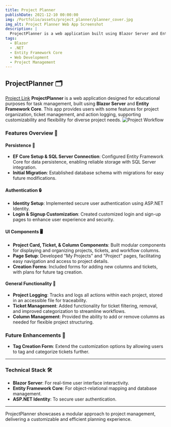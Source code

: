 ```yaml
---
title: Project Planner
publishDate: 2021-12-10 00:00:00
img: /Portfolio/assets/project_planner/planner_cover.jpg
img_alt: Project Planner Web App Screenshot
description: |
  ProjectPlanner is a web application built using Blazor Server and Entity Framework Core, designed to help users organize and manage projects with a focus on ticket management, project logging, and custom project component creation.
tags:
  - Blazor
  - .NET
  - Entity Framework Core
  - Web Development
  - Project Management
---
```


## ProjectPlanner 🗂️
[Project Link](https://github.com/djazirifarouk/ProjectPlanner)
**ProjectPlanner** is a web application designed for educational purposes for task management, built using **Blazor Server** and **Entity Framework Core**. This app provides users with some features for project organization, ticket management, and action logging, supporting customizability and flexibility for diverse project needs.
![Project Workflow](/Portfolio/assets/project_planner/Workflow.png)

### Features Overview 🌟

#### Persistence 💾
- **EF Core Setup & SQL Server Connection**: Configured Entity Framework Core for data persistence, enabling reliable storage with SQL Server integration.
- **Initial Migration**: Established database schema with migrations for easy future modifications.

#### Authentication 🔒
- **Identity Setup**: Implemented secure user authentication using ASP.NET Identity.
- **Login & Signup Customization**: Created customized login and sign-up pages to enhance user experience and security.

#### UI Components 🖥️
- **Project Card, Ticket, & Column Components**: Built modular components for displaying and organizing projects, tickets, and workflow columns.
- **Page Setup**: Developed "My Projects" and "Project" pages, facilitating easy navigation and access to project details.
- **Creation Forms**: Included forms for adding new columns and tickets, with plans for future tag creation.

#### General Functionality 🔧
- **Project Logging**: Tracks and logs all actions within each project, stored in an accessible file for traceability.
- **Ticket Management**: Added functionality for ticket filtering, removal, and improved categorization to streamline workflows.
- **Column Management**: Provided the ability to add or remove columns as needed for flexible project structuring.

### Future Enhancements 🚀
- **Tag Creation Form**: Extend the customization options by allowing users to tag and categorize tickets further.

---

### Technical Stack 🛠️
- **Blazor Server**: For real-time user interface interactivity.
- **Entity Framework Core**: For object-relational mapping and database management.
- **ASP.NET Identity**: To secure user authentication.

---

ProjectPlanner showcases a modular approach to project management, delivering a customizable and efficient planning experience.
